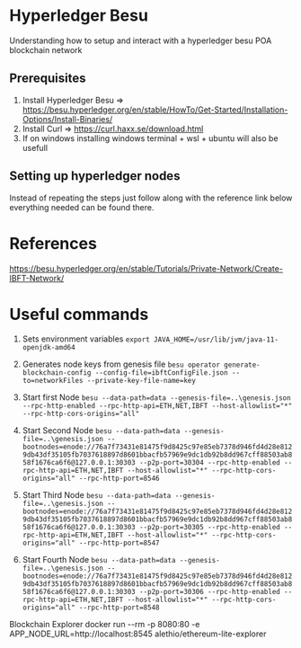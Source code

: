 # Hyperledger Besu
Understanding how to setup and interact with a hyperledger besu POA blockchain network


## Prerequisites
1. Install Hyperledger Besu => https://besu.hyperledger.org/en/stable/HowTo/Get-Started/Installation-Options/Install-Binaries/
2. Install Curl => https://curl.haxx.se/download.html
3. If on windows installing windows terminal + wsl + ubuntu will also be usefull



## Setting up hyperledger nodes

Instead of repeating the steps just follow along with the reference link below everything needed can be found there.

# References

https://besu.hyperledger.org/en/stable/Tutorials/Private-Network/Create-IBFT-Network/


# Useful commands

1. Sets environment variables 
`export JAVA_HOME=/usr/lib/jvm/java-11-openjdk-amd64`

2. Generates node keys from genesis file
`besu operator generate-blockchain-config --config-file=ibftConfigFile.json --to=networkFiles --private-key-file-name=key`

3. Start first Node
`besu --data-path=data --genesis-file=..\genesis.json --rpc-http-enabled --rpc-http-api=ETH,NET,IBFT --host-allowlist="*" --rpc-http-cors-origins="all"`

4. Start Second Node
`besu --data-path=data --genesis-file=..\genesis.json --bootnodes=enode://76a7f73431e81475f9d8425c97e85eb7378d946fd4d28e8129db43df35105fb7037618897d8601bbacfb57969e9dc1db92b8dd967cff88503ab858f1676ca6f6@127.0.0.1:30303 --p2p-port=30304 --rpc-http-enabled --rpc-http-api=ETH,NET,IBFT --host-allowlist="*" --rpc-http-cors-origins="all" --rpc-http-port=8546`

5. Start Third Node
`besu --data-path=data --genesis-file=..\genesis.json --bootnodes=enode://76a7f73431e81475f9d8425c97e85eb7378d946fd4d28e8129db43df35105fb7037618897d8601bbacfb57969e9dc1db92b8dd967cff88503ab858f1676ca6f6@127.0.0.1:30303 --p2p-port=30305 --rpc-http-enabled --rpc-http-api=ETH,NET,IBFT --host-allowlist="*" --rpc-http-cors-origins="all" --rpc-http-port=8547`

6. Start Fourth Node
`besu --data-path=data --genesis-file=..\genesis.json --bootnodes=enode://76a7f73431e81475f9d8425c97e85eb7378d946fd4d28e8129db43df35105fb7037618897d8601bbacfb57969e9dc1db92b8dd967cff88503ab858f1676ca6f6@127.0.0.1:30303 --p2p-port=30306 --rpc-http-enabled --rpc-http-api=ETH,NET,IBFT --host-allowlist="*" --rpc-http-cors-origins="all" --rpc-http-port=8548`





Blockchain Explorer
 docker run --rm -p 8080:80 -e APP_NODE_URL=http://localhost:8545 alethio/ethereum-lite-explorer
